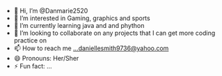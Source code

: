 - 👋 Hi, I’m @Danmarie2520
- 👀 I’m interested in Gaming, graphics and sports
- 🌱 I’m currently learning java and and phython
- 💞️ I’m looking to collaborate on any projects that I can get more coding practice on
- 📫 How to reach me ...daniellesmith9736@yahoo.com
- 😄 Pronouns: Her/Sher
- ⚡ Fun fact: ...

<!---
Danmarie2520/Danmarie2520 is a ✨ special ✨ repository because its `README.md` (this file) appears on your GitHub profile.
You can click the Preview link to take a look at your changes.
--->
